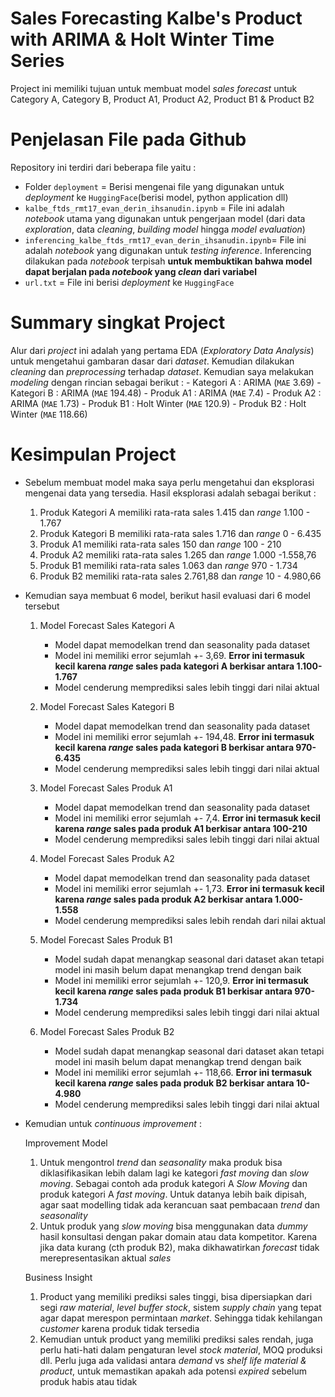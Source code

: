 # Sales Forecasting Kalbe's Product with ARIMA & Holt Winter Time Series

Project ini memiliki tujuan untuk membuat model *sales forecast* untuk Category A, Category B, Product A1, Product A2, Product B1 & Product B2

# Penjelasan File pada Github

Repository ini terdiri dari beberapa file yaitu :

- Folder `deployment` = Berisi mengenai file yang digunakan untuk *deployment* ke `HuggingFace`(berisi model, python application dll)
- `kalbe_ftds_rmt17_evan_derin_ihsanudin.ipynb` = File ini adalah *notebook* utama yang digunakan untuk pengerjaan model (dari data *exploration*, data *cleaning*, *building model* hingga *model evaluation*)
- `inferencing_kalbe_ftds_rmt17_evan_derin_ihsanudin.ipynb`= File ini adalah *notebook* yang digunakan untuk *testing inference*. Inferencing dilakukan pada *notebook* terpisah **untuk membuktikan bahwa model dapat berjalan pada *notebook* yang *clean* dari variabel**
- `url.txt` = File ini berisi *deployment* ke `HuggingFace`

# Summary singkat Project

Alur dari *project* ini adalah yang pertama EDA (*Exploratory Data Analysis*) untuk mengetahui gambaran dasar dari *dataset*. Kemudian dilakukan *cleaning* dan *preprocessing* terhadap *dataset*. Kemudian saya melakukan *modeling* dengan rincian sebagai berikut :
    - Kategori A : ARIMA (`MAE` 3.69)
    - Kategori B : ARIMA (`MAE` 194.48)
    - Produk A1 : ARIMA (`MAE` 7.4)
    - Produk A2 : ARIMA (`MAE` 1.73)
    - Produk B1 : Holt Winter (`MAE` 120.9)
    - Produk B2 : Holt Winter (`MAE` 118.66)

# Kesimpulan Project

- Sebelum membuat model maka saya perlu mengetahui dan eksplorasi mengenai data yang tersedia. Hasil eksplorasi adalah sebagai berikut :
    1. Produk Kategori A memiliki rata-rata sales 1.415 dan *range* 1.100 - 1.767
    2. Produk Kategori B memiliki rata-rata sales 1.716 dan *range* 0 - 6.435
    3. Produk A1 memiliki rata-rata sales 150 dan *range* 100 - 210
    4. Produk A2 memiliki rata-rata sales 1.265 dan *range* 1.000 -1.558,76
    5. Produk B1 memiliki rata-rata sales 1.063 dan *range* 970 - 1.734
    6. Produk B2 memiliki rata-rata sales 2.761,88 dan *range* 10 - 4.980,66

- Kemudian saya membuat 6 model, berikut hasil evaluasi dari 6 model tersebut

    1. Model Forecast Sales Kategori A
        - Model dapat memodelkan trend dan seasonality pada dataset 
        - Model ini memiliki error sejumlah +- 3,69. **Error ini termasuk kecil karena *range* sales pada kategori A berkisar antara 1.100-1.767**
        - Model cenderung memprediksi sales lebih tinggi dari nilai aktual

    2. Model Forecast Sales Kategori B
        - Model dapat memodelkan trend dan seasonality pada dataset 
        - Model ini memiliki error sejumlah +- 194,48. **Error ini termasuk kecil karena *range* sales pada kategori B berkisar antara 970-6.435**
        - Model cenderung memprediksi sales lebih tinggi dari nilai aktual

    3. Model Forecast Sales Produk A1
        - Model dapat memodelkan trend dan seasonality pada dataset 
        - Model ini memiliki error sejumlah +- 7,4. **Error ini termasuk kecil karena *range* sales pada produk A1 berkisar antara 100-210**
        - Model cenderung memprediksi sales lebih tinggi dari nilai aktual

    4. Model Forecast Sales Produk A2
        - Model dapat memodelkan trend dan seasonality pada dataset 
        - Model ini memiliki error sejumlah +- 1,73. **Error ini termasuk kecil karena *range* sales pada produk A2 berkisar antara 1.000-1.558**
        - Model cenderung memprediksi sales lebih rendah dari nilai aktual

    5. Model Forecast Sales Produk B1
        - Model sudah dapat menangkap seasonal dari dataset akan tetapi model ini masih belum dapat menangkap trend dengan baik
        - Model ini memiliki error sejumlah +- 120,9. **Error ini termasuk kecil karena *range* sales pada produk B1 berkisar antara 970-1.734**
        - Model cenderung memprediksi sales lebih tinggi dari nilai aktual


    6. Model Forecast Sales Produk B2
        - Model sudah dapat menangkap seasonal dari dataset akan tetapi model ini masih belum dapat menangkap trend dengan baik
        - Model ini memiliki error sejumlah +- 118,66. **Error ini termasuk kecil karena *range* sales pada produk B2 berkisar antara 10-4.980**
        - Model cenderung memprediksi sales lebih tinggi dari nilai aktual

- Kemudian untuk *continuous improvement* :

    Improvement Model
    1. Untuk mengontrol *trend* dan *seasonality* maka produk bisa diklasifikasikan lebih dalam lagi ke kategori *fast moving* dan *slow moving*. Sebagai contoh ada produk kategori A *Slow Moving* dan produk kategori A *fast moving*. Untuk datanya lebih baik dipisah, agar saat modelling tidak ada kerancuan saat pembacaan *trend* dan *seasonality*
    2. Untuk produk yang *slow moving* bisa menggunakan data *dummy* hasil konsultasi dengan pakar domain atau data kompetitor. Karena jika data kurang (cth produk B2), maka dikhawatirkan *forecast* tidak merepresentasikan aktual *sales*

    Business Insight
    1. Product yang memiliki prediksi sales tinggi, bisa dipersiapkan dari segi *raw material*, *level buffer stock*, sistem *supply chain* yang tepat agar dapat merespon permintaan *market*. Sehingga tidak kehilangan *customer* karena produk tidak tersedia
    2. Kemudian untuk product yang memiliki prediksi sales rendah, juga perlu hati-hati dalam pengaturan level *stock material*, MOQ produksi dll. Perlu juga ada validasi antara *demand* vs *shelf life material & product*, untuk memastikan apakah ada potensi *expired* sebelum produk habis atau tidak